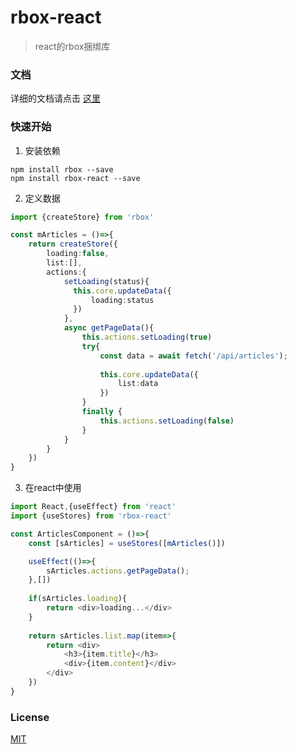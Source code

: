 # rbox-react

> react的rbox捆绑库


### 文档 
详细的文档请点击 [这里](https://rbox.yujing.link)

### 快速开始
1. 安装依赖

`npm install rbox --save` <br />
`npm install rbox-react --save` <br />

2. 定义数据
```typescript
import {createStore} from 'rbox'

const mArticles = ()=>{
    return createStore({
        loading:false,
        list:[],
        actions:{
            setLoading(status){
              this.core.updateData({
                  loading:status
              })  
            },
            async getPageData(){
                this.actions.setLoading(true)
                try{
                    const data = await fetch('/api/articles');
                    
                    this.core.updateData({
                        list:data
                    })
                }
                finally {
                    this.actions.setLoading(false)
                }
            }
        }
    })
}
```

3. 在react中使用

```typescript jsx
import React,{useEffect} from 'react'
import {useStores} from 'rbox-react'

const ArticlesComponent = ()=>{
    const [sArticles] = useStores([mArticles()])

    useEffect(()=>{
        sArticles.actions.getPageData();
    },[])
    
    if(sArticles.loading){
        return <div>loading...</div>
    }
    
    return sArticles.list.map(item=>{
        return <div>
            <h3>{item.title}</h3>
            <div>{item.content}</div>
        </div>
    })
}
```

### License

[MIT](LICENSE.md)

